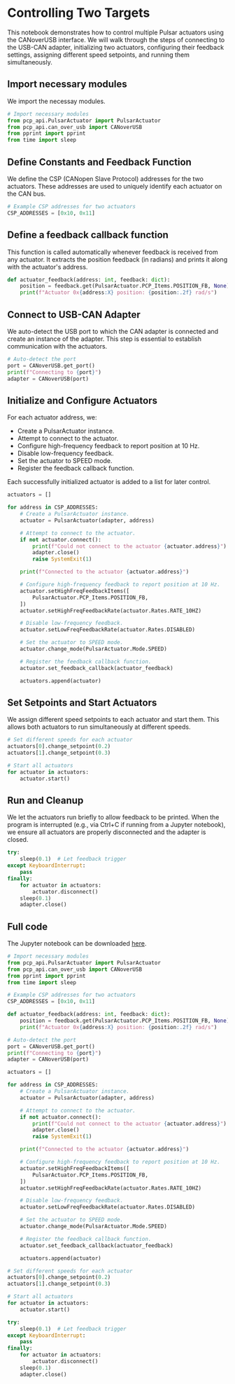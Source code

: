 # Controlling Two Targets

This notebook demonstrates how to control multiple Pulsar actuators using the CANoverUSB interface. We will walk through the steps of connecting to the USB-CAN adapter, initializing two actuators, configuring their feedback settings, assigning different speed setpoints, and running them simultaneously.

## Import necessary modules

We import the necessay modules.
```py title="Import" 
# Import necessary modules
from pcp_api.PulsarActuator import PulsarActuator
from pcp_api.can_over_usb import CANoverUSB
from pprint import pprint
from time import sleep
```
## Define Constants and Feedback Function
We define the CSP (CANopen Slave Protocol) addresses for the two actuators. These addresses are used to uniquely identify each actuator on the CAN bus.

```py title="Define Constants and Feedback Function" 
# Example CSP addresses for two actuators
CSP_ADDRESSES = [0x10, 0x11]
```
## Define a feedback callback function
This function is called automatically whenever feedback is received from any actuator. It extracts the position feedback (in radians) and prints it along with the actuator's address.

```py title="Define a feedback callback function" 
def actuator_feedback(address: int, feedback: dict):
    position = feedback.get(PulsarActuator.PCP_Items.POSITION_FB, None)
    print(f"Actuator 0x{address:X} position: {position:.2f} rad/s")
```
## Connect to USB-CAN Adapter
We auto-detect the USB port to which the CAN adapter is connected and create an instance of the adapter. This step is essential to establish communication with the actuators.

```py title="Connect to USB-CAN Adapter"
# Auto-detect the port
port = CANoverUSB.get_port()
print(f"Connecting to {port}")
adapter = CANoverUSB(port)
```
## Initialize and Configure Actuators
For each actuator address, we:

* Create a PulsarActuator instance.
* Attempt to connect to the actuator.
* Configure high-frequency feedback to report position at 10 Hz.
* Disable low-frequency feedback.
* Set the actuator to SPEED mode.
* Register the feedback callback function.

Each successfully initialized actuator is added to a list for later control.

```py title="Initialize and Configure Actuators"
actuators = []

for address in CSP_ADDRESSES:
    # Create a PulsarActuator instance.
    actuator = PulsarActuator(adapter, address)

    # Attempt to connect to the actuator.
    if not actuator.connect():
        print(f"Could not connect to the actuator {actuator.address}")
        adapter.close()
        raise SystemExit(1)

    print(f"Connected to the actuator {actuator.address}")

    # Configure high-frequency feedback to report position at 10 Hz.
    actuator.setHighFreqFeedbackItems([
        PulsarActuator.PCP_Items.POSITION_FB,
    ])
    actuator.setHighFreqFeedbackRate(actuator.Rates.RATE_10HZ)

    # Disable low-frequency feedback.
    actuator.setLowFreqFeedbackRate(actuator.Rates.DISABLED)

    # Set the actuator to SPEED mode.
    actuator.change_mode(PulsarActuator.Mode.SPEED)

    # Register the feedback callback function.
    actuator.set_feedback_callback(actuator_feedback)

    actuators.append(actuator)
```
## Set Setpoints and Start Actuators
We assign different speed setpoints to each actuator and start them. This allows both actuators to run simultaneously at different speeds.

```py title="Set Setpoints and Start Actuators"
# Set different speeds for each actuator
actuators[0].change_setpoint(0.2)
actuators[1].change_setpoint(0.3)

# Start all actuators
for actuator in actuators:
    actuator.start()
```
## Run and Cleanup
We let the actuators run briefly to allow feedback to be printed. When the program is interrupted (e.g., via Ctrl+C if running from a Jupyter notebook), we ensure all actuators are properly disconnected and the adapter is closed.

```py title="Run and Cleanup"
try:
    sleep(0.1)  # Let feedback trigger
except KeyboardInterrupt:
    pass
finally:
    for actuator in actuators:
        actuator.disconnect()
    sleep(0.1)
    adapter.close()
```

## Full code

The Jupyter notebook can be downloaded [here](02-R-two-actuators.ipynb).

```py title="Full code" linenums="1"
# Import necessary modules
from pcp_api.PulsarActuator import PulsarActuator
from pcp_api.can_over_usb import CANoverUSB
from pprint import pprint
from time import sleep

# Example CSP addresses for two actuators
CSP_ADDRESSES = [0x10, 0x11]

def actuator_feedback(address: int, feedback: dict):
    position = feedback.get(PulsarActuator.PCP_Items.POSITION_FB, None)
    print(f"Actuator 0x{address:X} position: {position:.2f} rad/s")

# Auto-detect the port
port = CANoverUSB.get_port()
print(f"Connecting to {port}")
adapter = CANoverUSB(port)

actuators = []

for address in CSP_ADDRESSES:
    # Create a PulsarActuator instance.
    actuator = PulsarActuator(adapter, address)

    # Attempt to connect to the actuator.
    if not actuator.connect():
        print(f"Could not connect to the actuator {actuator.address}")
        adapter.close()
        raise SystemExit(1)

    print(f"Connected to the actuator {actuator.address}")

    # Configure high-frequency feedback to report position at 10 Hz.
    actuator.setHighFreqFeedbackItems([
        PulsarActuator.PCP_Items.POSITION_FB,
    ])
    actuator.setHighFreqFeedbackRate(actuator.Rates.RATE_10HZ)

    # Disable low-frequency feedback.
    actuator.setLowFreqFeedbackRate(actuator.Rates.DISABLED)

    # Set the actuator to SPEED mode.
    actuator.change_mode(PulsarActuator.Mode.SPEED)

    # Register the feedback callback function.
    actuator.set_feedback_callback(actuator_feedback)

    actuators.append(actuator)

# Set different speeds for each actuator
actuators[0].change_setpoint(0.2)
actuators[1].change_setpoint(0.3)

# Start all actuators
for actuator in actuators:
    actuator.start()

try:
    sleep(0.1)  # Let feedback trigger
except KeyboardInterrupt:
    pass
finally:
    for actuator in actuators:
        actuator.disconnect()
    sleep(0.1)
    adapter.close()
```
